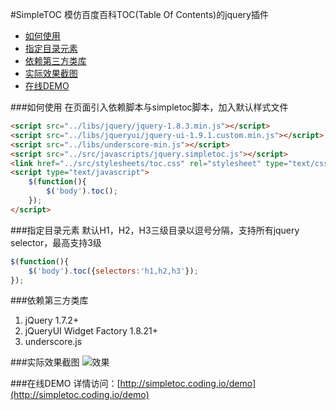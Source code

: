 #SimpleTOC
模仿百度百科TOC(Table Of Contents)的jquery插件    

* [如何使用](#如何使用)
* [指定目录元素](#指定目录元素)
* [依赖第三方类库](#依赖第三方类库)
* [实际效果截图](#实际效果截图)
* [在线DEMO](#在线demo)


###如何使用
在页面引入依赖脚本与simpletoc脚本，加入默认样式文件   
```html
<script src="../libs/jquery/jquery-1.8.3.min.js"></script>
<script src="../libs/jqueryui/jquery-ui-1.9.1.custom.min.js"></script>
<script src="../libs/underscore-min.js"></script>
<script src="../src/javascripts/jquery.simpletoc.js"></script>
<link href="../src/stylesheets/toc.css" rel="stylesheet" type="text/css">
<script type="text/javascript">
    $(function(){
        $('body').toc();
    });
</script>
```

###指定目录元素
默认H1，H2，H3三级目录以逗号分隔，支持所有jquery selector，最高支持3级
```js
$(function(){
    $('body').toc({selectors:'h1,h2,h3'});
});
```

###依赖第三方类库
1. jQuery 1.7.2+ 
2. jQueryUI Widget Factory 1.8.21+ 
3. underscore.js


###实际效果截图
![效果](http://7tebg3.com1.z0.glb.clouddn.com/sssTOC.png)

###在线DEMO
详情访问：[http://simpletoc.coding.io/demo](http://simpletoc.coding.io/demo)